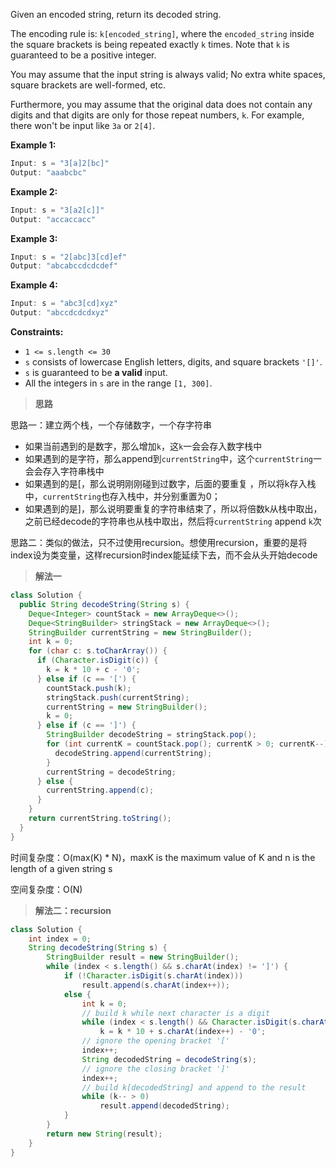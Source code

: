 Given an encoded string, return its decoded string.

The encoding rule is: `k[encoded_string]`, where the `encoded_string` inside the square brackets is being repeated exactly `k` times. Note that `k` is guaranteed to be a positive integer.

You may assume that the input string is always valid; No extra white spaces, square brackets are well-formed, etc.

Furthermore, you may assume that the original data does not contain any digits and that digits are only for those repeat numbers, `k`. For example, there won't be input like `3a` or `2[4]`.

**Example 1:**

```java
Input: s = "3[a]2[bc]"
Output: "aaabcbc"
```

**Example 2:**

```java
Input: s = "3[a2[c]]"
Output: "accaccacc"
```

**Example 3:**

```java
Input: s = "2[abc]3[cd]ef"
Output: "abcabccdcdcdef"
```

**Example 4:**

```java
Input: s = "abc3[cd]xyz"
Output: "abccdcdcdxyz"
```

**Constraints:**

- `1 <= s.length <= 30`
- `s` consists of lowercase English letters, digits, and square brackets `'[]'`.
- `s` is guaranteed to be **a valid** input.
- All the integers in `s` are in the range `[1, 300]`.

> **思路**

思路一：建立两个栈，一个存储数字，一个存字符串

- 如果当前遇到的是数字，那么增加`k`，这`k`一会会存入数字栈中
- 如果遇到的是字符，那么append到`currentString`中，这个`currentString`一会会存入字符串栈中
- 如果遇到的是[，那么说明刚刚碰到过数字，后面的要重复 ，所以将k存入栈中，`currentString`也存入栈中，并分别重置为0；
- 如果遇到的是]，那么说明要重复的字符串结束了，所以将倍数k从栈中取出，之前已经decode的字符串也从栈中取出，然后将`currentString` append `k`次

思路二：类似的做法，只不过使用recursion。想使用recursion，重要的是将index设为类变量，这样recursion时index能延续下去，而不会从头开始decode

> **解法一**

```java
class Solution {
  public String decodeString(String s) {
    Deque<Integer> countStack = new ArrayDeque<>();
    Deque<StringBuilder> stringStack = new ArrayDeque<>();
    StringBuilder currentString = new StringBuilder();
    int k = 0;
    for (char c: s.toCharArray()) {
      if (Character.isDigit(c)) {
        k = k * 10 + c - '0';
      } else if (c == '[') {
        countStack.push(k);
        stringStack.push(currentString);
        currentString = new StringBuilder();
        k = 0;
      } else if (c == ']') {
        StringBuilder decodeString = stringStack.pop();
        for (int currentK = countStack.pop(); currentK > 0; currentK--) {
          decodeString.append(currentString);
        }
        currentString = decodeString;
      } else {
        currentString.append(c);
      }
    }
    return currentString.toString();
  }
}
```

时间复杂度：O(max(K) * N)，maxK is the maximum value of K and n is the length of a given string s

空间复杂度：O(N)

> **解法二：recursion**

```java
class Solution {
    int index = 0;
    String decodeString(String s) {
        StringBuilder result = new StringBuilder();
        while (index < s.length() && s.charAt(index) != ']') {
            if (!Character.isDigit(s.charAt(index)))
                result.append(s.charAt(index++));
            else {
                int k = 0;
                // build k while next character is a digit
                while (index < s.length() && Character.isDigit(s.charAt(index)))
                    k = k * 10 + s.charAt(index++) - '0';
                // ignore the opening bracket '['    
                index++;
                String decodedString = decodeString(s);
                // ignore the closing bracket ']'
                index++;
                // build k[decodedString] and append to the result
                while (k-- > 0)
                    result.append(decodedString);
            }
        }
        return new String(result);
    }
}

```

